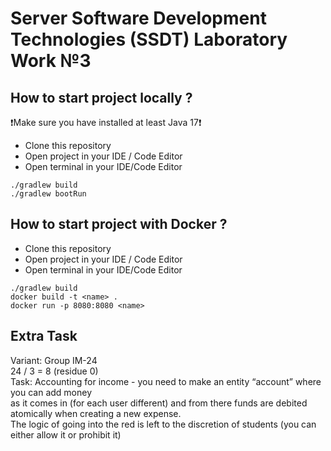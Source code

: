 # Server Software Development Technologies (SSDT) Laboratory Work №3
## How to start project locally ?
:heavy_exclamation_mark:Make sure you have installed at least Java 17:heavy_exclamation_mark:
- Clone this repository  
- Open project in your IDE / Code Editor  
- Open terminal in your IDE/Code Editor  
```
./gradlew build
./gradlew bootRun
``` 
## How to start project with Docker ?
- Clone this repository  
- Open project in your IDE / Code Editor  
- Open terminal in your IDE/Code Editor  
```
./gradlew build
docker build -t <name> .
docker run -p 8080:8080 <name>
```
## Extra Task
Variant: Group IM-24  
24 / 3 = 8 (residue 0)  
Task: Accounting for income - you need to make an entity “account” where you can add money  
as it comes in (for each user different) and from there funds are debited atomically when creating a new expense.  
The logic of going into the red is left to the discretion of students (you can either allow it or prohibit it)

